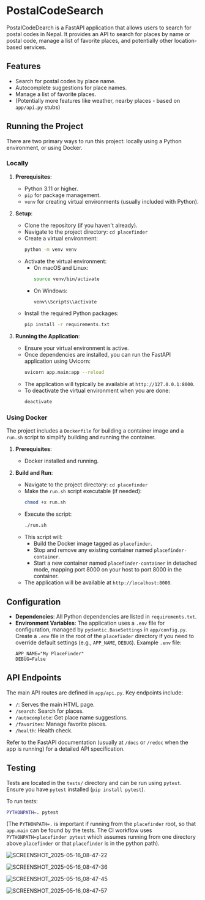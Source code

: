 # PostalCodeSearch

PostalCodeDearch is a FastAPI application that allows users to search for postal codes in Nepal. It provides an API to search for places by name or postal code, manage a list of favorite places, and potentially other location-based services.

## Features

*   Search for postal codes by place name.
*   Autocomplete suggestions for place names.
*   Manage a list of favorite places.
*   (Potentially more features like weather, nearby places - based on `app/api.py` stubs)

## Running the Project

There are two primary ways to run this project: locally using a Python environment, or using Docker.

### Locally

1.  **Prerequisites**:
    *   Python 3.11 or higher.
    *   `pip` for package management.
    *   `venv` for creating virtual environments (usually included with Python).

2.  **Setup**:
    *   Clone the repository (if you haven't already).
    *   Navigate to the project directory: `cd placefinder`
    *   Create a virtual environment:
        ```bash
        python -m venv venv
        ```
    *   Activate the virtual environment:
        *   On macOS and Linux:
            ```bash
            source venv/bin/activate
            ```
        *   On Windows:
            ```bash
            venv\\Scripts\\activate
            ```
    *   Install the required Python packages:
        ```bash
        pip install -r requirements.txt
        ```

3.  **Running the Application**:
    *   Ensure your virtual environment is active.
    *   Once dependencies are installed, you can run the FastAPI application using Uvicorn:
        ```bash
        uvicorn app.main:app --reload
        ```
    *   The application will typically be available at `http://127.0.0.1:8000`.
    *   To deactivate the virtual environment when you are done:
        ```bash
        deactivate
        ```

### Using Docker

The project includes a `Dockerfile` for building a container image and a `run.sh` script to simplify building and running the container.

1.  **Prerequisites**:
    *   Docker installed and running.

2.  **Build and Run**:
    *   Navigate to the project directory: `cd placefinder`
    *   Make the `run.sh` script executable (if needed):
        ```bash
        chmod +x run.sh
        ```
    *   Execute the script:
        ```bash
        ./run.sh
        ```
    *   This script will:
        *   Build the Docker image tagged as `placefinder`.
        *   Stop and remove any existing container named `placefinder-container`.
        *   Start a new container named `placefinder-container` in detached mode, mapping port 8000 on your host to port 8000 in the container.
    *   The application will be available at `http://localhost:8000`.

## Configuration

*   **Dependencies**: All Python dependencies are listed in `requirements.txt`.
*   **Environment Variables**: The application uses a `.env` file for configuration, managed by `pydantic.BaseSettings` in `app/config.py`. Create a `.env` file in the root of the `placefinder` directory if you need to override default settings (e.g., `APP_NAME`, `DEBUG`).
    Example `.env` file:
    ```
    APP_NAME="My PlaceFinder"
    DEBUG=False
    ```

## API Endpoints

The main API routes are defined in `app/api.py`. Key endpoints include:

*   `/`: Serves the main HTML page.
*   `/search`: Search for places.
*   `/autocomplete`: Get place name suggestions.
*   `/favorites`: Manage favorite places.
*   `/health`: Health check.

Refer to the FastAPI documentation (usually at `/docs` or `/redoc` when the app is running) for a detailed API specification.

## Testing

Tests are located in the `tests/` directory and can be run using `pytest`. Ensure you have `pytest` installed (`pip install pytest`).

To run tests:
```bash
PYTHONPATH=. pytest
```
(The `PYTHONPATH=.` is important if running from the `placefinder` root, so that `app.main` can be found by the tests. The CI workflow uses `PYTHONPATH=placefinder pytest` which assumes running from one directory above `placefinder` or that `placefinder` is in the python path).

![SCREENSHOT_2025-05-16_08-47-22](https://github.com/user-attachments/assets/dc41111f-7e16-4b39-b468-7fab936e30d3)

![SCREENSHOT_2025-05-16_08-47-36](https://github.com/user-attachments/assets/60388690-bf3f-4bb0-a83d-b9c626d7c609)

![SCREENSHOT_2025-05-16_08-47-45](https://github.com/user-attachments/assets/ba51ac4a-2b91-401d-a3b3-0a17844015a3)

![SCREENSHOT_2025-05-16_08-47-57](https://github.com/user-attachments/assets/bb456fa9-d151-418e-898c-3410f58e30ff)
